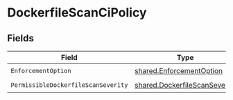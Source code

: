 # DockerfileScanCiPolicy


## Fields

| Field                                                                          | Type                                                                           | Required                                                                       | Description                                                                    |
| ------------------------------------------------------------------------------ | ------------------------------------------------------------------------------ | ------------------------------------------------------------------------------ | ------------------------------------------------------------------------------ |
| `EnforcementOption`                                                            | [shared.EnforcementOption](../../models/shared/enforcementoption.md)           | :heavy_check_mark:                                                             | N/A                                                                            |
| `PermissibleDockerfileScanSeverity`                                            | [shared.DockerfileScanSeverity](../../models/shared/dockerfilescanseverity.md) | :heavy_check_mark:                                                             | N/A                                                                            |